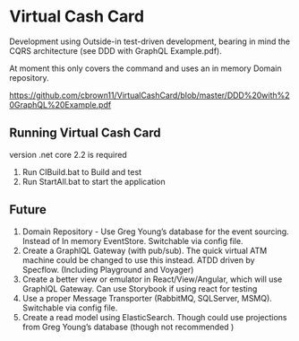 # Virtual Cash Card

Development using Outside-in test-driven development, bearing in mind the CQRS architecture (see DDD with GraphQL Example.pdf). 

At moment this only covers the command and uses an in memory Domain repository.

https://github.com/cbrown11/VirtualCashCard/blob/master/DDD%20with%20GraphQL%20Example.pdf

## Running Virtual Cash Card

version .net core 2.2 is required

1. Run CIBuild.bat to Build and test 
2. Run StartAll.bat to start the application


## Future

1. Domain Repository - Use Greg Young’s database for the event sourcing. Instead of In memory EventStore. Switchable via config file.
2. Create a GraphlQL Gateway (with pub/sub). The quick virtual ATM machine could be changed to use this instead. ATDD driven by Specflow. (Including Playground and Voyager)
3. Create a better view or emulator in React/View/Angular, which will use GraphlQL Gateway. Can use Storybook if using react for testing
4. Use a proper Message Transporter (RabbitMQ, SQLServer, MSMQ). Switchable via config file.
5. Create a read model using ElasticSearch. Though could use projections from Greg Young’s database (though not recommended )
